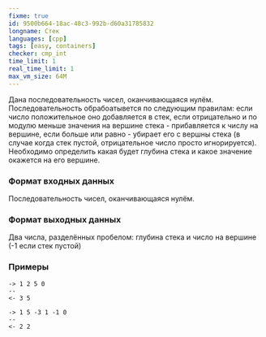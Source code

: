 ```yaml
---
fixme: true
id: 9500b664-18ac-48c3-992b-d60a31785832
longname: Стек
languages: [cpp]
tags: [easy, containers]
checker: cmp_int
time_limit: 1
real_time_limit: 1
max_vm_size: 64M
---
```



Дана последовательность чисел, оканчивающаяся нулём. Последовательность обрабоатывется по следующим правилам: если число положительное оно добавляется в стек, если отрицательно и по модулю меньше значения на вершине стека - прибавляется к числу на вершине, если больше или равно - убирает его с вершны стека (в случае когда стек пустой, отрицательное число просто игнорируется).
Необходимо определить какая будет глубина стека и какое значение окажется на его вершине.

### Формат входных данных

Последовательность чисел, оканчивающаяся нулём.

### Формат выходных данных

Два числа, разделённых пробелом: глубина стека и число на вершине (-1 если стек пустой)

### Примеры

```
-> 1 2 5 0
--
<- 3 5
```

```
-> 1 5 -3 1 -1 0
--
<- 2 2
```
